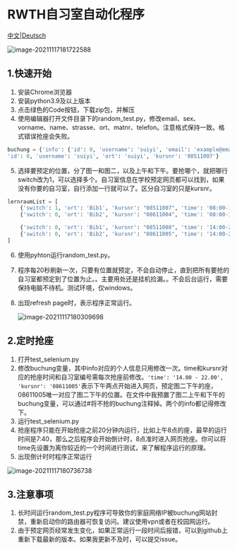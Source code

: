 # RWTH自习室自动化程序

[中文](https://github.com/xieqifei/AutoLernraum)|[Deutsch](https://github.com/xieqifei/AutoLernraum/blob/main/README_DE.md)

![image-20211117181722588](https://i.loli.net/2021/11/18/d7QPcFp2sIgSXTt.png)

## 1.快速开始

1. 安装Chrome浏览器
2. 安装python3.9及以上版本
3. 点击绿色的Code按钮，下载zip包，并解压
4. 使用编辑器打开文件目录下的random_test.py，修改email、sex、vorname、name、strasse、ort、matnr、telefon。注意格式保持一致。格式错误抢座会失败。

```python
buchung = {'info': {'id': 0, 'username': 'suiyi', 'email': 'example@email.com', 'sex': 'M', 'vorname': 'Feieie', 'name': 'Xu', 'strasse': 'Ponttorstr.1','ort': '52074  Aachen', 'status': 'S-RWTH', 'matnr': '404093', 'telefon': '00491799860915'}, 
'id': 0, 'username': 'suiyi', 'ort': 'suiyi', 'kursnr': '08511007'}
```

5. 选择要预定的位置，分了图一和图二，以及上午和下午。要抢哪个，就把哪行switch改为1，可以选择多个。自习室信息在学校预定网页都可以找到，如果没有你要的自习室，自行添加一行就可以了。区分自习室的只是kursnr。

```python
lernraumList = [
    {'switch': 1, 'ort': 'Bib1', 'kursnr': "08511007", 'time': '08:00-14:00'},
    {'switch': 0, 'ort': 'Bib2', 'kursnr': "08611004", 'time': '08:00-14:00'},

    {'switch': 0, 'ort': 'Bib1', 'kursnr': "08511008", 'time': '14:00-20:00'},
    {'switch': 0, 'ort': 'Bib2', 'kursnr': "08611005", 'time': '14:00-20:00'}
]
```

6. 使用pyhton运行random_test.py。

7. 程序每20秒刷新一次，只要有位置就预定，不会自动停止，直到把所有要抢的自习室都预定到了位置为止。。主要用处还是挂机捡漏。。不会后台运行，需要保持电脑不待机。测试环境，仅windows。

8. 出现refresh page时，表示程序正常运行。

   ![image-20211117180309698](https://i.loli.net/2021/11/18/Xkz2CUGAlWbupqw.png)

## 2.定时抢座

1. 打开test_selenium.py
2. 修改buchung变量，其中info对应的个人信息只用修改一次。time和kursnr对应的抢座时间和自习室编号需每次抢座前修改。`'time': '14.00 - 22.00', 'kursnr': '08611005'`表示下午两点开始进入网页，预定图二下午的座，08611005唯一对应了图二下午的位置。在文件中我预置了图二上午和下午的buchung变量，可以通过#将不抢的buchung注释掉。两个的info都记得修改下。
3. 运行test_selenium.py
4. 抢座程序只能在开始抢座之前20分钟内运行，比如上午8点的座，最早的运行时间是7:40，那么之后程序会开始倒计时，8点准时进入网页抢座。你可以将time先设置为离你较近的一个时间进行测试，来了解程序运行的原理。
5. 出现倒计时时程序正常运行

![image-20211117180736738](https://i.loli.net/2021/11/18/BbOo1FpGwiJjrWS.png)

## 3.注意事项

1. 长时间运行random_test.py程序可导致你的家庭网络IP被buchung网站封禁，重新启动你的路由器可恢复访问。建议使用vpn或者在校园网运行。
2. 由于预定网页经常发生变化，如果正常运行一段时间后报错，可以到github上重新下载最新的版本。如果我更新不及时，可以提交issue。


